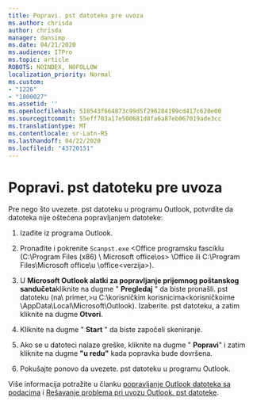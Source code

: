 ```yaml
---
title: Popravi. pst datoteku pre uvoza
ms.author: chrisda
author: chrisda
manager: dansimp
ms.date: 04/21/2020
ms.audience: ITPro
ms.topic: article
ROBOTS: NOINDEX, NOFOLLOW
localization_priority: Normal
ms.custom:
- "1226"
- "1800027"
ms.assetid: ''
ms.openlocfilehash: 518543f664873c99d5f296284199cd417c620e00
ms.sourcegitcommit: 55eff703a17e500681d8fa6a87eb067019ade3cc
ms.translationtype: MT
ms.contentlocale: sr-Latn-RS
ms.lasthandoff: 04/22/2020
ms.locfileid: "43720151"
---
```

# <a name="repair-pst-file-before-importing"></a>Popravi. pst datoteku pre uvoza

Pre nego što uvezete. pst datoteku u programu Outlook, potvrdite da datoteka nije oštećena popravljanjem datoteke:

1. Izađite iz programa Outlook.

2. Pronađite i pokrenite `Scanpst.exe` \<Office programsku fasciklu (C:\Program Files (x86) \ Microsoft office\os\> \Office ili C:\Program Files\Microsoft office\u \office\<verzija\>).

3. U **Microsoft Outlook alatki za popravljanje prijemnog poštanskog sandučeta**kliknite na dugme " **Pregledaj** " da biste pronašli. pst datoteku (na\\ primer,\>u C:\korisničkim korisnicima<korisničkoime \AppData\Local\Microsoft\Outlook). Izaberite. pst datoteku, a zatim kliknite na dugme **Otvori**.

4. Kliknite na dugme " **Start** " da biste započeli skeniranje.

5. Ako se u datoteci nalaze greške, kliknite na dugme " **Popravi**" i zatim kliknite na dugme **"u redu"** kada popravka bude dovršena.

6. Pokušajte ponovo da uvezete. pst datoteku u programu Outlook.

Više informacija potražite u članku [popravljanje Outlook datoteka sa podacima](https://support.office.com/article/25663bc3-11ec-4412-86c4-60458afc5253) i [Rešavanje problema pri uvozu Outlook. pst datoteke](https://support.office.com/article/2d2e50dc-5c36-4ab2-ab50-f1be733b3d6e).
